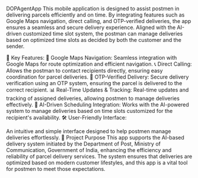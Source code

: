 DOPAgentApp
This mobile application is designed to assist postmen in delivering parcels efficiently and on time. By integrating features such as Google Maps navigation, direct calling, and OTP-verified deliveries, the app ensures a seamless and secure delivery experience. Aligned with the AI-driven customized time slot system, the postman can manage deliveries based on optimized time slots as decided by both the customer and the sender.

📱 Key Features:
📍 Google Maps Navigation:
Seamless integration with Google Maps for route optimization and efficient navigation.
📞 Direct Calling:
Allows the postman to contact recipients directly, ensuring easy coordination for parcel deliveries.
🔐 OTP-Verified Delivery:
Secure delivery verification using an OTP system, ensuring the parcel is delivered to the correct recipient.
📊 Real-Time Updates & Tracking:
Real-time updates and tracking of assigned deliveries, allowing postmen to manage deliveries effectively.
🤖 AI-Driven Scheduling Integration:
Works with the AI-powered system to manage deliveries based on time slots customized for the recipient's availability.
🛠️ User-Friendly Interface:

An intuitive and simple interface designed to help postmen manage deliveries effortlessly.
🚀 Project Purpose
This app supports the AI-based delivery system initiated by the Department of Post, Ministry of Communication, Government of India, enhancing the efficiency and reliability of parcel delivery services. The system ensures that deliveries are optimized based on modern customer lifestyles, and this app is a vital tool for postmen to meet those expectations.
